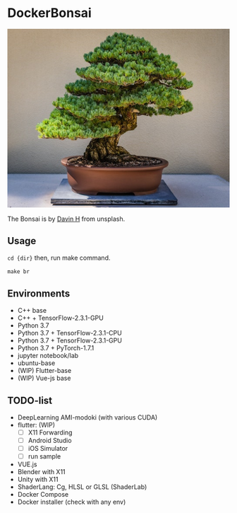 # DockerBonsai

<img src="TheFreeImageofBonsai.jpg"></img>

The Bonsai is by [Davin H](https://unsplash.com/@devin_photography) from unsplash.

## Usage

`cd {dir}` then, run make command.

```
make br
```

## Environments

- C++ base
- C++ + TensorFlow-2.3.1-GPU
- Python 3.7
- Python 3.7 + TensorFlow-2.3.1-CPU
- Python 3.7 + TensorFlow-2.3.1-GPU
- Python 3.7 + PyTorch-1.7.1
- jupyter notebook/lab
- ubuntu-base
- (WIP) Flutter-base
- (WIP) Vue-js base

## TODO-list

- DeepLearning AMI-modoki (with various CUDA)
- flutter: (WIP)
  - [ ] X11 Forwarding
  - [ ] Android Studio
  - [ ] iOS Simulator
  - [ ] run sample
- VUE.js
- Blender with X11
- Unity with X11
- ShaderLang: Cg, HLSL or GLSL (ShaderLab)
- Docker Compose
- Docker installer (check with any env)